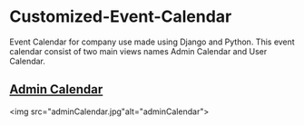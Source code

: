 # Customized-Event-Calendar
Event Calendar for company use made using Django and Python. This event calendar consist of two main views names Admin Calendar and User Calendar. 
<u><h2>Admin Calendar</h2></u>
<img src="adminCalendar.jpg"alt="adminCalendar">
